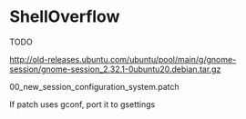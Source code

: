ShellOverflow
=============

TODO

http://old-releases.ubuntu.com/ubuntu/pool/main/g/gnome-session/gnome-session_2.32.1-0ubuntu20.debian.tar.gz

00_new_session_configuration_system.patch

If patch uses gconf, port it to gsettings

